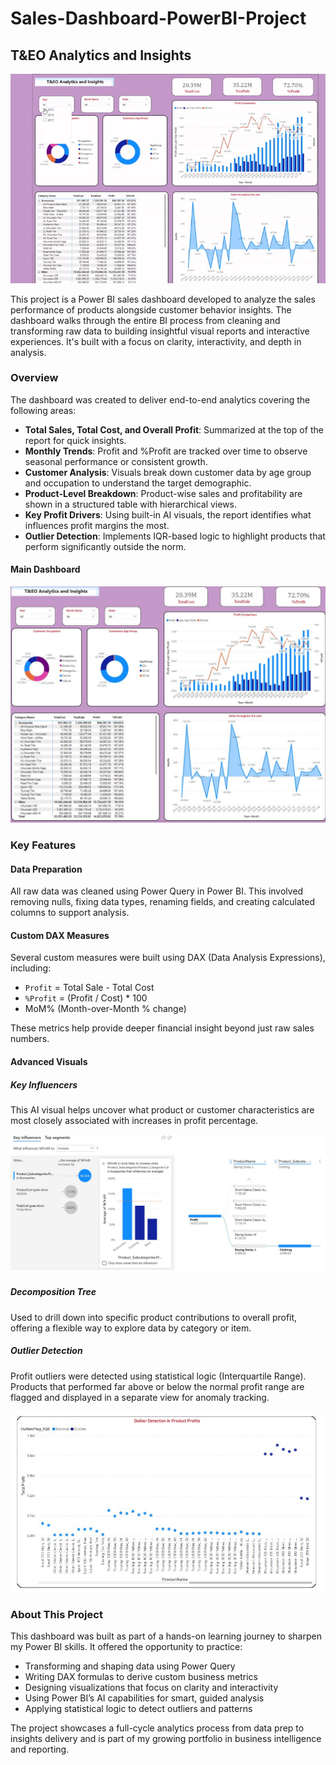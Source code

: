 # Sales-Dashboard-PowerBI-Project

## T&EO Analytics and Insights

![Dashboard GIF](https://github.com/Sofiya-Banmala/Sales-Dashboard-PowerBI-Project/blob/main/dashboard.gif)

This project is a  Power BI sales dashboard developed to analyze the sales performance of products alongside customer behavior insights. The dashboard walks through the entire BI process from cleaning and transforming raw data to building insightful visual reports and interactive experiences. It's built with a focus on clarity, interactivity, and depth in analysis.

### Overview

The dashboard was created to deliver end-to-end analytics covering the following areas:

- **Total Sales, Total Cost, and Overall Profit**: Summarized at the top of the report for quick insights.
- **Monthly Trends**: Profit and %Profit are tracked over time to observe seasonal performance or consistent growth.
- **Customer Analysis**: Visuals break down customer data by age group and occupation to understand the target demographic.
- **Product-Level Breakdown**: Product-wise sales and profitability are shown in a structured table with hierarchical views.
- **Key Profit Drivers**: Using built-in AI visuals, the report identifies what influences profit margins the most.
- **Outlier Detection**: Implements IQR-based logic to highlight products that perform significantly outside the norm.

#### Main Dashboard  
![Main Dashboard](https://github.com/Sofiya-Banmala/Sales-Dashboard-PowerBI-Project/blob/main/sales%20dashboard.JPG)

### Key Features

#### Data Preparation

All raw data was cleaned using Power Query in Power BI. This involved removing nulls, fixing data types, renaming fields, and creating calculated columns to support analysis.

#### Custom DAX Measures

Several custom measures were built using DAX (Data Analysis Expressions), including:
- `Profit` = Total Sale - Total Cost
- `%Profit` = (Profit / Cost) * 100
- MoM% (Month-over-Month % change)

These metrics help provide deeper financial insight beyond just raw sales numbers.

#### Advanced Visuals

##### Key Influencers

This AI visual helps uncover what product or customer characteristics are most closely associated with increases in profit percentage.

![Key Influencers](https://github.com/Sofiya-Banmala/Sales-Dashboard-PowerBI-Project/blob/main/AI.JPG)

##### Decomposition Tree

Used to drill down into specific product contributions to overall profit, offering a flexible way to explore data by category or item.

##### Outlier Detection

Profit outliers were detected using statistical logic (Interquartile Range). Products that performed far above or below the normal profit range are flagged and displayed in a separate view for anomaly tracking.

![Outlier Detection](https://github.com/Sofiya-Banmala/Sales-Dashboard-PowerBI-Project/blob/main/outlier.JPG)


### About This Project

This dashboard was built as part of a hands-on learning journey to sharpen my Power BI skills. It offered the opportunity to practice:

- Transforming and shaping data using Power Query
- Writing DAX formulas to derive custom business metrics
- Designing visualizations that focus on clarity and interactivity
- Using Power BI’s AI capabilities for smart, guided analysis
- Applying statistical logic to detect outliers and patterns

The project showcases a full-cycle analytics process from data prep to insights delivery and is part of my growing portfolio in business intelligence and reporting.

